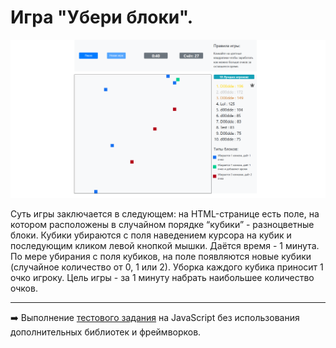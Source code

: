 # Игра "Убери блоки".

[![Скриншот игры](img/screenshot.png 'Сыграть')](https://d00dde.github.io/skill-box)

Суть игры заключается в следующем: на HTML-странице есть поле, на котором расположены в случайном порядке “кубики” - разноцветные блоки. Кубики убираются с поля наведением курсора на кубик и последующим кликом левой кнопкой мышки. Даётся время - 1 минута. По мере убирания с поля кубиков, на поле появляются новые кубики (случайное количество от 0, 1 или 2). Уборка каждого кубика приносит 1 очко игроку. Цель игры - за 1 минуту набрать наибольшее количество очков.

---

➡️ Выполнение [тестового задания](https://docs.google.com/document/d/146E1Rna-cfooGKfPCfWwnQ4ZK_Y4UKG4LFcwixMEfSI/edit) на JavaScript без использования дополнительных библиотек и фреймворков.
